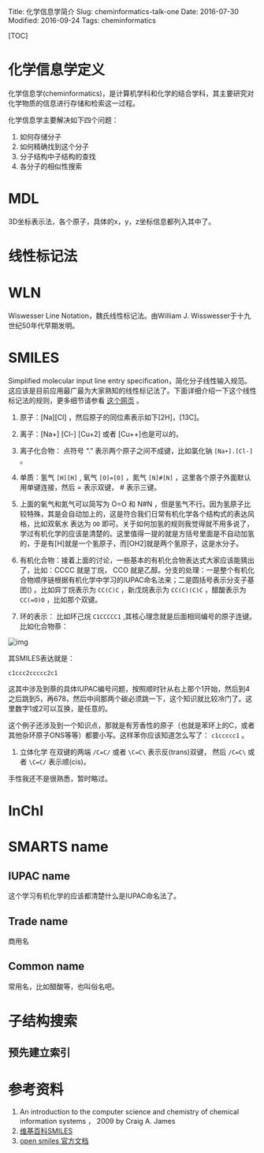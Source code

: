 Title: 化学信息学简介
Slug: cheminformatics-talk-one
Date: 2016-07-30
Modified: 2016-09-24
Tags:  cheminformatics


[TOC]


# 化学信息学定义

化学信息学(cheminformatics)，是计算机学科和化学的结合学科，其主要研究对化学物质的信息进行存储和检索这一过程。

化学信息学主要解决如下四个问题：

1.  如何存储分子
2.  如何精确找到这个分子
3.  分子结构中子结构的查找
4.  各分子的相似性搜索

# MDL

3D坐标表示法，各个原子，具体的x，y，z坐标信息都列入其中了。

# 线性标记法

# WLN

Wiswesser Line Notation，魏氏线性标记法。由William J. Wisswesser于十九世纪50年代早期发明。

# SMILES

Simplified molecular input line entry specification，简化分子线性输入规范。这应该是目前应用最广最为大家熟知的线性标记法了。下面详细介绍一下这个线性标记法的规则，更多细节请参看 [这个网页](http://www.opensmiles.org/spec/open-smiles-3-input.html) 。

1.  原子：[Na][Cl] ，然后原子的同位素表示如下[2H]，[13C]。
2.  离子：[Na+] [Cl-] [Cu+2] 或者 [Cu++]也是可以的。
3.  离子化合物： 点符号 “.” 表示两个原子之间不成键，比如氯化钠 `[Na+].[Cl-]` 。
4.  单质：氢气 `[H][H]` , 氧气  `[O]=[O]` ，氮气 `[N]#[N]` ，这里各个原子外面默认用单键连接，然后 = 表示双键， # 表示三键。
5.  上面的氧气和氮气可以简写为 O=O 和 N#N ，但是氢气不行。因为氢原子比较特殊，其是会自动加上的，这是符合我们日常有机化学各个结构式的表达风格，比如双氧水 表达为 `OO` 即可。关于如何加氢的规则我觉得就不用多说了，学过有机化学的应该是清楚的。这里值得一提的就是方括号里面是不自动加氢的，于是有[H]就是一个氢原子，而[OH2]就是两个氢原子，这是水分子。
6.  有机化合物：接着上面的讨论，一些基本的有机化合物表达式大家应该能猜出了，比如：CCCC 就是丁烷， CCO 就是乙醇。分支的处理：一是整个有机化合物顺序链根据有机化学中学习的IUPAC命名法来；二是圆括号表示分支子基团() 。比如异丁烷表示为 `CC(C)C` ，新戊烷表示为 `CC(C)(C)C` ，醋酸表示为 `CC(=O)O` ，比如那个双键。

7.  环的表示： 比如环己烷 `C1CCCCC1` ,其核心理念就是后面相同编号的原子连键。比如化合物萘：

![img]({static}/images/chemistry/Naphthalene.png)

其SMILES表达就是：

    c1ccc2ccccc2c1

这其中涉及到萘的具体IUPAC编号问题，按照顺时针从右上那个1开始，然后到4之后跳到5，再678，然后中间那两个碳必须跳一下，这个知识就比较冷门了。这里数字1或2可以互换，是任意的。

这个例子还涉及到一个知识点，那就是有芳香性的原子（也就是苯环上的C，或者其他杂环原子ONS等等）都要小写。这样苯你应该知道怎么写了： `c1ccccc1` 。

1.  立体化学 在双键的两端 `/C=C/` 或者 `\C=C\` 表示反(trans)双键， 然后 `/C=C\` 或者 `\C=C/` 表示顺(cis)。

手性我还不是很熟悉，暂时略过。

# InChI

# SMARTS name

## IUPAC name

这个学习有机化学的应该都清楚什么是IUPAC命名法了。

## Trade name

商用名

## Common name

常用名，比如醋酸等，也叫俗名吧。

# 子结构搜索

## 预先建立索引

# 参考资料

1.  An introduction to the computer science and chemistry of chemical information systems ， 2009 by Craig A. James
2.  [维基百科SMILES](http://zh.wikipedia.org/zh/%E7%AE%80%E5%8C%96%E5%88%86%E5%AD%90%E7%BA%BF%E6%80%A7%E8%BE%93%E5%85%A5%E8%A7%84%E8%8C%83)
3.  [open smiles 官方文档](http://www.opensmiles.org/spec/open-smiles.html)
